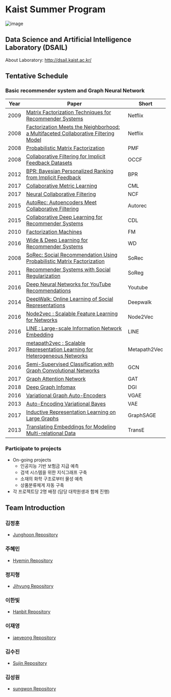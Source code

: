 # **Kaist Summer Program**  
![image](https://user-images.githubusercontent.com/40378824/123638384-166f9600-d85a-11eb-9cdd-ef97744749ae.png)

## Data Science and Artificial Intelligence Laboratory (DSAIL)
About Laboratory: http://dsail.kaist.ac.kr/

## Tentative Schedule
### Basic recommender system and Graph Neural Network
| Year | Paper | Short |
| :---: | --- | --- |
| 2009 | [Matrix Factorization Techniques for Recommender Systems](https://datajobs.com/data-science-repo/Recommender-Systems-[Netflix].pdf)| Netflix |
| 2008 | [Factorization Meets the Neighborhood: a Multifaceted Collaborative Filtering Model](https://dl.acm.org/doi/pdf/10.1145/1401890.1401944)| Netflix |
| 2008 | [Probabilistic Matrix Factorization](https://papers.nips.cc/paper/2007/file/d7322ed717dedf1eb4e6e52a37ea7bcd-Paper.pdf)| PMF |
| 2008 | [Collaborative Filtering for Implicit Feedback Datasets](http://yifanhu.net/PUB/cf.pdf)| OCCF |
| 2012 | [BPR: Bayesian Personalized Ranking from Implicit Feedback](https://arxiv.org/ftp/arxiv/papers/1205/1205.2618.pdf)| BPR | 
| 2017 | [Collaborative Metric Learning](https://www.cs.cornell.edu/~ylongqi/paper/HsiehYCLBE17.pdf)| CML |
| 2017 | [Neural Collaborative Filtering](https://arxiv.org/abs/1708.05031)| NCF |
| 2015 | [AutoRec: Autoencoders Meet Collaborative Filtering](https://users.cecs.anu.edu.au/~akmenon/papers/autorec/autorec-paper.pdf)| Autorec |
| 2015 | [Collaborative Deep Learning for Recommender Systems](https://arxiv.org/abs/1409.2944)| CDL |
| 2010 | [Factorization Machines](https://www.csie.ntu.edu.tw/~b97053/paper/Rendle2010FM.pdf)| FM |
| 2016 | [Wide & Deep Learning for Recommender Systems](https://arxiv.org/abs/1606.07792)| WD |
| 2008 | [SoRec: Social Recommendation Using Probabilistic Matrix Factorization](https://dl.acm.org/doi/10.1145/1458082.1458205)| SoRec |
| 2011 | [Recommender Systems with Social Regularization](https://dennyzhou.github.io/papers/RSR.pdf)| SoReg |
| 2016 | [Deep Neural Networks for YouTube Recommendations](https://static.googleusercontent.com/media/research.google.com/ko//pubs/archive/45530.pdf)| Youtube |
| 2014 | [DeepWalk: Online Learning of Social Representations](https://arxiv.org/abs/1403.6652)| Deepwalk |
| 2016 | [Node2vec : Scalable Feature Learning for Networks](https://arxiv.org/abs/1607.00653)| Node2Vec |
| 2016 | [LINE : Large-scale Information Network Embedding](https://arxiv.org/abs/1503.03578)| LINE |
| 2017 | [metapath2vec : Scalable Representation Learning for Heterogeneous Networks](https://dl.acm.org/doi/10.1145/3097983.3098036)| Metapath2Vec 
| 2016 | [Semi-Supervised Classification with Graph Convolutional Networks](https://arxiv.org/abs/1609.02907)| GCN |
| 2017 | [Graph Attention Network](https://arxiv.org/abs/1710.10903)| GAT |
| 2018 | [Deep Graph Infomax](https://arxiv.org/abs/1809.10341)| DGI |
| 2016 | [Variational Graph Auto-Encoders](https://arxiv.org/abs/1611.07308)| VGAE |
| 2013 | [Auto-Encoding Variational Bayes](https://arxiv.org/abs/1312.6114)| VAE |
| 2017 | [Inductive Representation Learning on Large Graphs](https://papers.nips.cc/paper/2017/file/5dd9db5e033da9c6fb5ba83c7a7ebea9-Paper.pdf)| GraphSAGE |
| 2013 | [Translating Embeddings for Modeling Multi-relational Data](https://papers.nips.cc/paper/2013/hash/1cecc7a77928ca8133fa24680a88d2f9-Abstract.html)| TransE |


### Participate to projects
- On-going projects
  - 인공지능 기반 보험금 지급 예측
  - 검색 시스템을 위한 지식그래프 구축
  - 소재의 화학 구조로부터 물성 예측
  - 상품분류체게 자동 구축
- 각 프로젝트당 2명 배정 (담당 대학원생과 함께 진행)


## Team Introduction  
### 김정훈
* [Junghoon Repository](https://github.com/jhkim611/2021_summer_internship)  

### 주혜민  
* [Hyemin Repository](https://github.com/hyemin1826/DSAIL_2021.git)  

### 정지형
* [Jihyung Repository](https://github.com/JhngJng/Summer_Internship_2021)  

### 이한빛
* [Hanbit Repository](https://github.com/hanbitlee/summer_2021)  

### 이재영  
* [jaeyeong Repository](https://github.com/JaeyeongLee1/DSAIL_summer_internship)  

### 김수진  
* [Sujin Repository](https://github.com/sujin53/2021_Summer_Internship)    

### 김성원  
* [sungwon Repository](https://github.com/kpiswon/2021_DSAIL_summer_internship)  
